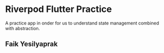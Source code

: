 # Riverpod Flutter Practice

A practice app in onder for us to understand state management combined with abstraction.

## Faik Yesilyaprak
